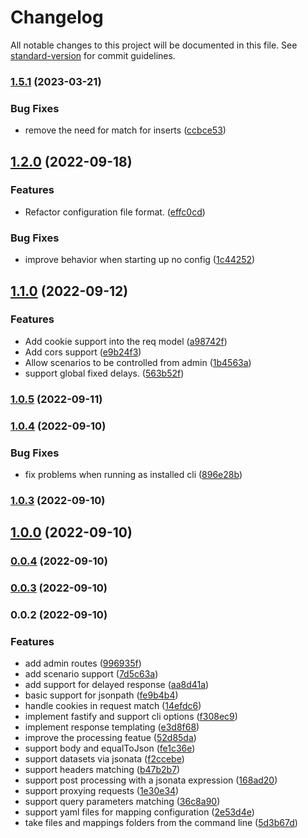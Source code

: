 # Changelog

All notable changes to this project will be documented in this file. See [standard-version](https://github.com/conventional-changelog/standard-version) for commit guidelines.

### [1.5.1](https://gitlab.com/bn3t/mimus-serve/compare/1.5.0...1.5.1) (2023-03-21)


### Bug Fixes

* remove the need for match for inserts ([ccbce53](https://gitlab.com/bn3t/mimus-serve/commit/ccbce53221d3f8afa022967d8088c54d6df68809))

## [1.2.0](https://gitlab.com/bn3t/mimus-serve/compare/1.1.0...1.2.0) (2022-09-18)


### Features

* Refactor configuration file format. ([effc0cd](https://gitlab.com/bn3t/mimus-serve/commit/effc0cdb8e2bb9917bf8d15042ba32ff4aa8acbb))


### Bug Fixes

* improve behavior when starting up no config ([1c44252](https://gitlab.com/bn3t/mimus-serve/commit/1c44252a3d5a81e02c65ccbb83c89bc501a58401))

## [1.1.0](https://gitlab.com/bn3t/mimus-serve/compare/1.0.5...1.1.0) (2022-09-12)


### Features

* Add cookie support into the req model ([a98742f](https://gitlab.com/bn3t/mimus-serve/commit/a98742fb191c58ea9d9ba16755d24fe30015fe88))
* Add cors support ([e9b24f3](https://gitlab.com/bn3t/mimus-serve/commit/e9b24f3ee413916ef8109f5a6e0501a0072e27de))
* Allow scenarios to be controlled from admin ([1b4563a](https://gitlab.com/bn3t/mimus-serve/commit/1b4563a65932e8276f0fd437c8da7b97f56fa8ca))
* support global fixed delays. ([563b52f](https://gitlab.com/bn3t/mimus-serve/commit/563b52f3f8899dfdd53d929e56313a014068c66c))

### [1.0.5](https://gitlab.com/bn3t/mimus-serve/compare/1.0.4...1.0.5) (2022-09-11)

### [1.0.4](https://gitlab.com/bn3t/mimus-serve/compare/1.0.3...1.0.4) (2022-09-10)


### Bug Fixes

* fix problems when running as installed cli ([896e28b](https://gitlab.com/bn3t/mimus-serve/commit/896e28bdc64bb633d0527542e860313bec23078b))

### [1.0.3](https://gitlab.com/bn3t/mimus-serve/compare/1.0.2...1.0.3) (2022-09-10)

## [1.0.0](https://gitlab.com/bn3t/mimus-serve/compare/0.0.4...1.0.0) (2022-09-10)

### [0.0.4](https://gitlab.com/bn3t/mimus-serve/compare/0.0.2...0.0.4) (2022-09-10)

### [0.0.3](https://gitlab.com/bn3t/mimus-serve/compare/0.0.2...0.0.3) (2022-09-10)

### 0.0.2 (2022-09-10)

### Features

- add admin routes ([996935f](https://gitlab.com/bn3t/mimus-serve/commit/996935f31838ea9de1d038d13aebe857b0316f13))
- add scenario support ([7d5c63a](https://gitlab.com/bn3t/mimus-serve/commit/7d5c63a21082826c82ddac016970cfb4515cc782))
- add support for delayed response ([aa8d41a](https://gitlab.com/bn3t/mimus-serve/commit/aa8d41a621adbef9c58cfb5a3d27906a985b1597))
- basic support for jsonpath ([fe9b4b4](https://gitlab.com/bn3t/mimus-serve/commit/fe9b4b44361adde525091f674f1d41caeed8da35))
- handle cookies in request match ([14efdc6](https://gitlab.com/bn3t/mimus-serve/commit/14efdc67d3c0b21b13b80c32034bb2e33224a816))
- implement fastify and support cli options ([f308ec9](https://gitlab.com/bn3t/mimus-serve/commit/f308ec9f421ff0a3b3f3ad866d194819d274474b))
- implement response templating ([e3d8f68](https://gitlab.com/bn3t/mimus-serve/commit/e3d8f68b09e02a30fc470e8d0165c710bfdd6f4b))
- improve the processing featue ([52d85da](https://gitlab.com/bn3t/mimus-serve/commit/52d85daaf7abb776937aeac565c890b53aa649c6))
- support body and equalToJson ([fe1c36e](https://gitlab.com/bn3t/mimus-serve/commit/fe1c36e4f478670a9af7f10718b601e74282ac49))
- support datasets via jsonata ([f2ccebe](https://gitlab.com/bn3t/mimus-serve/commit/f2ccebea8b1f9e7fd39e95d19dda1160676b0ccc))
- support headers matching ([b47b2b7](https://gitlab.com/bn3t/mimus-serve/commit/b47b2b77ebb6e1fa7cf585c9d47378c81ea8a733))
- support post processing with a jsonata expression ([168ad20](https://gitlab.com/bn3t/mimus-serve/commit/168ad202f3ac9a740afffa494610534dfa820169))
- support proxying requests ([1e30e34](https://gitlab.com/bn3t/mimus-serve/commit/1e30e3413a879a95e1f773625df18fdb1d95a152))
- support query parameters matching ([36c8a90](https://gitlab.com/bn3t/mimus-serve/commit/36c8a9036c74e599263663a886f656adc20589f2))
- support yaml files for mapping configuration ([2e53d4e](https://gitlab.com/bn3t/mimus-serve/commit/2e53d4ec5302235b6072411c86a710ce048eb0ee))
- take files and mappings folders from the command line ([5d3b67d](https://gitlab.com/bn3t/mimus-serve/commit/5d3b67d389e1673ddb6223aaa932a8a09b441a0d))
